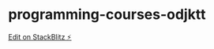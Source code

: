 # programming-courses-odjktt

[Edit on StackBlitz ⚡️](https://stackblitz.com/edit/programming-courses-odjktt)